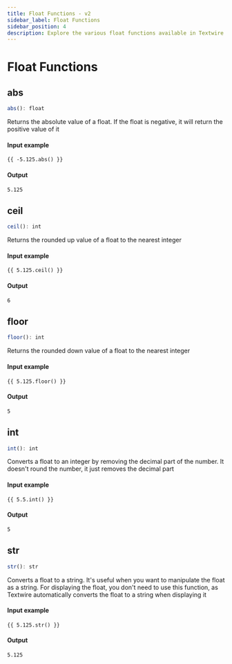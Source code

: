 ```yaml
---
title: Float Functions - v2
sidebar_label: Float Functions
sidebar_position: 4
description: Explore the various float functions available in Textwire
---
```


# Float Functions
## abs
```ts
abs(): float
```

Returns the absolute value of a float. If the float is negative, it will return the positive value of it

#### Input example
```textwire
{{ -5.125.abs() }}
```

#### Output
```textwire
5.125
```

## ceil
```ts
ceil(): int
```

Returns the rounded up value of a float to the nearest integer

#### Input example
```textwire
{{ 5.125.ceil() }}
```

#### Output
```textwire
6
```

## floor
```ts
floor(): int
```

Returns the rounded down value of a float to the nearest integer

#### Input example
```textwire
{{ 5.125.floor() }}
```

#### Output
```textwire
5
```

## int
```ts
int(): int
```

Converts a float to an integer by removing the decimal part of the number. It doesn't round the number, it just removes the decimal part

#### Input example
```textwire
{{ 5.5.int() }}
```

#### Output
```textwire
5
```

## str
```ts
str(): str
```

Converts a float to a string. It's useful when you want to manipulate the float as a string. For displaying the float, you don't need to use this function, as Textwire automatically converts the float to a string when displaying it

#### Input example
```textwire
{{ 5.125.str() }}
```

#### Output
```textwire
5.125
```
